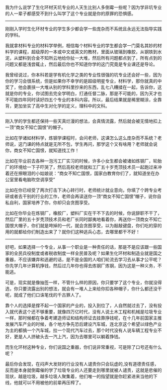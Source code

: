 <p data-pid="IEBmGnPJ">我为什么说学了生化环材天坑专业的人天生比别人多倒霉一些呢？因为学非坑专业的人一辈子都感受不到什么叫学了这个专业就是你的原罪的恐惧感。</p><hr><p data-pid="U9ZxbLpi">刚刚入学时生化环材专业的学生多少都会学一些庞杂而不系统且永远无法指导实践的学科。</p><p data-pid="DLVEKnyD">我就拿材料专业的材料学举例，相信每个材料专业的学生都会学一门莫名其妙的材料学的课程，超级厚的一本或中文或英文的教材，里面从玻璃到橡胶，从钢铁到水泥，从塑料到合金不知所云地给你扯一大堆，然后所有问题都点到了，所有点到的问题又都是浅尝辄止，然后最后你也不知道你学的这门究竟是专业课还是导论。</p><p data-pid="ZiGBKvNy">我曾经说过，你本科若是学有机化学之类的专业性很强的坑专业还会好一些，因为你的学习会很系统，但是如果你不幸学的是超级明星专业，材料学，那你就真的中奖了，他会裹挟一大堆从别的学科里抄来的东西，乱七八糟揉在一起，告诉你，这就是你的专业，你试图去完全学明白，打通任督二脉，那是不可能的，因为天才也不可能四年同时读好四五个专业的本科内容。所以，最后结果就是稀里糊涂，全靠背，更加坐实了高中生对化学的定义，理科中的文科。</p><hr><p data-pid="kF1EHKsV">刚入学的学生都还保持一些天真烂漫的想法，会真情流露，然后就会被无情地扣上一顶“商女不知亡国恨”的帽子。</p><p data-pid="2TpuhG9L">比如在学诸如材料学，炼钢学课程时，会问老师，这课怎么这么庞杂而不系统？老师说，这门课的特点就是无所不包，学生再问，那学这个又有啥用？老师就会说你，商女不知亡国恨，就知道找工作！</p><p data-pid="itUVHihV">比如在毕业前去各种一泡污工厂实习的时候，许多小女生都会被诸如炼钢厂，轮胎厂的环境给一下子吓哭了，然后高校老师就和工厂五十岁秃顶技术员一起跑过来冲着还在擦眼泪的小姑娘说：“商女不知亡国恨，国家白教育你们了，就知道坐在办公室里看电脑吹空调享受”</p><p data-pid="oLjuAVfP">比如在你已经受了两次打击下决心转行时，老师统计就业意向，你填了个跨专业考研或者去干别的行业的工作，老师会再读送你一顶“商女不知亡国恨”帽子，说你自私自利，国家培养了你，你却只会贪图享受。</p><p data-pid="Bqmf53TZ">比如在你毕业在炼钢厂，橡胶厂，塑料厂实在干不下去的时候，你说辞职不干了，然后厂里的五十岁秃顶技术员和老厂长同时鄙夷地看着你，再送你一顶商女不知亡国恨大帽子，你们就是垮掉的一代，就会贪图享受，以为敲敲键盘，你们吃的穿的用的就都给你们制造出来了？就你们这种逃兵心态，去哪里都干不好！</p><hr><p data-pid="XxYuvCpn">好吧，如果选择一个专业，从事一个职业是一种责任的话，那是不是应该跟一些国家的全民兵役制度或者税收制度一样全民普及呢？如果生化环材和制造业就是国之重器，不应该嫌弃和逃避的话，是不是全国的人咱们轮流去学习去从事才公平呢？你先学几年计算机挣钱，然后过几年你也得去炼钢厂炼钢，因为这是一种义务，不能逃。</p><p data-pid="_8OWoSqM">可是，现实就是像抽签一样，不管什么样的原因，你只要学了这个专业，你就没得选，你只要流露出别的想法，就会有一堆人上来给你扣各种帽子，你什么都还没干呢，就成了他们口诛笔伐的千古罪人了。</p><p data-pid="HBeWzUHl">靠个人的选择是撑不起一个国家的产业的，投入到位了，人自然就过去了，没有投入就代表这个还不够重要，就像四万亿时代，没有人说土木工程和机械是垃圾专业一样，那时候都在争着考建造师证和结构师证去挂靠挣钱呢，在十几年前国家主推发展汽车产业的时候，各个地方争先恐后建设汽车城，连北京这个希望以绿色产业为主的都搞一个汽车城，拉一个现代汽车过去，那个时代没有人说车辆工程专业不好，更是人人挤破头去一汽上汽，因为去哪里可以躺着挣钱。</p><p data-pid="CDmOqDXe">而生化环材这种专业，你们说国之重器，你们说非常重视，可是除了口号还有什么呢？</p><p data-pid="Ocem_m26">最后你会发现，在闷声大发财的行业没有人谴责你只会玩虚的,没有道德责任感，反而是本身就倒霉催的学了垃圾专业的人还要走到哪里就被人谴责，这就是悲催的现状，越是垃圾，越多垃圾人聚集着，他们唯一的指望就是你赶紧进来当他的下线，他就可以不用被他的前辈再压榨了。</p><p></p>